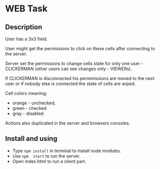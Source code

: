 # WEB Task

## Description
User has a 3x3 field. 

User might get the permissions to click on these cells after connecting to the server.

Server set the permissions to change cells state for only one user - CLICKERMAN (other users can see changes only - VIEWERs).

If CLICKERMAN is disconnected his permmissions are moved to the next user or if nobody else is connected the state of cells are wiped.

Cell colors meaning:
- orange - unchecked,
- green - checked
- gray - disabled

Actions also duplicated in the server and browsers consoles.

## Install and using
- Type ```npm install``` in terminal to install node modules.
- Use ```npm  start``` to run the server. 
- Open index.html to run a client part.